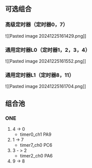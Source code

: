 ## 可选组合
### 高级定时器（定时器0，7）
![[Pasted image 20241225161429.png]]
### 通用定时器L0（定时器1，2，3，4）
![[Pasted image 20241225161552.png]]
### 通用定时器L1（定时器8，11）
![[Pasted image 20241225161704.png]]

## 组合池
### ONE
1. 4 -> 0  
	- timer0_ch1 PA9
2. 1 -> 7
	- timer7_ch0 PC6
3. 3 - > 2
	- timer2_ch0 PA6
4. 9 -> 8